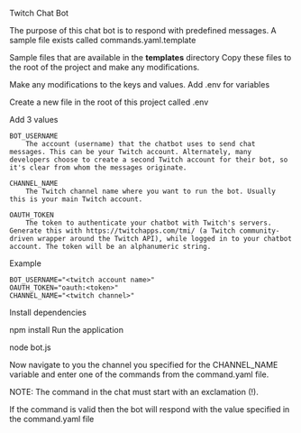 Twitch Chat Bot

The purpose of this chat bot is to respond with predefined messages. A sample file exists called commands.yaml.template

Sample files that are available in the **templates** directory
Copy these files to the root of the project and make any modifications.

Make any modifications to the keys and values.
Add .env for variables

Create a new file in the root of this project called .env

Add 3 values

    BOT_USERNAME
        The account (username) that the chatbot uses to send chat messages. This can be your Twitch account. Alternately, many developers choose to create a second Twitch account for their bot, so it's clear from whom the messages originate.

    CHANNEL_NAME
        The Twitch channel name where you want to run the bot. Usually this is your main Twitch account.

    OAUTH_TOKEN
        The token to authenticate your chatbot with Twitch's servers. Generate this with https://twitchapps.com/tmi/ (a Twitch community-driven wrapper around the Twitch API), while logged in to your chatbot account. The token will be an alphanumeric string.

Example

    BOT_USERNAME="<twitch account name>"
    OAUTH_TOKEN="oauth:<token>"
    CHANNEL_NAME="<twitch channel>"

Install dependencies

npm install
Run the application

node bot.js

Now navigate to you the channel you specified for the CHANNEL_NAME variable and enter one of the commands from the command.yaml file.

NOTE: The command in the chat must start with an exclamation (!).

If the command is valid then the bot will respond with the value specified in the command.yaml file